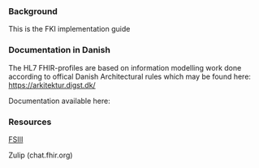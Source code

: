 ### Background

This is the FKI implementation guide

### Documentation in Danish

The HL7 FHIR-profiles are based on information modelling work done according to offical Danish Architectural rules which may be found here: https://arkitektur.digst.dk/

Documentation available here:

### Resources

[FSIII](http://fs3.nu/)

Zulip (chat.fhir.org)
